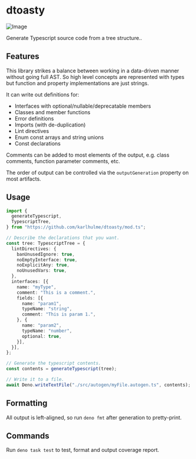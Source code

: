 # dtoasty

![Image](https://img.shields.io/badge/coverage-100%25-green)

Generate Typescript source code from a tree structure..

## Features

This library strikes a balance between working in a data-driven manner without
going full AST. So high level concepts are represented with types but function
and property implementations are just strings.

It can write out definitions for:

- Interfaces with optional/nullable/deprecatable members
- Classes and member functions
- Error definitions
- Imports (with de-duplication)
- Lint directives
- Enum const arrays and string unions
- Const declarations

Comments can be added to most elements of the output, e.g. class comments,
function parameter comments, etc.

The order of output can be controlled via the `outputGeneration` property on
most artifacts.

## Usage

```typescript
import {
  generateTypescript,
  TypescriptTree,
} from "https://github.com/karlhulme/dtoasty/mod.ts";

// Describe the declarations that you want.
const tree: TypescriptTree = {
  lintDirectives: {
    banUnusedIgnore: true,
    noEmptyInterface: true,
    noExplicitAny: true,
    noUnusedVars: true,
  },
  interfaces: [{
    name: "myType",
    comment: "This is a comment.",
    fields: [{
      name: "param1",
      typeName: "string",
      comment: "This is param 1.",
    }, {
      name: "param2",
      typeName: "number",
      optional: true,
    }],
  }],
};

// Generate the typescript contents.
const contents = generateTypescript(tree);

// Write it to a file.
await Deno.writeTextFile("./src/autogen/myFile.autogen.ts", contents);
```

## Formatting

All output is left-aligned, so run `deno fmt` after generation to pretty-print.

## Commands

Run `deno task test` to test, format and output coverage report.
